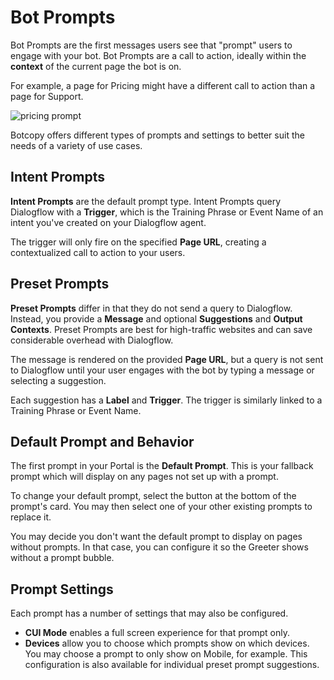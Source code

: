 # Bot Prompts
Bot Prompts are the first messages users see that "prompt" users to engage with your bot. Bot Prompts are a call to action, ideally within the **context** of the current page the bot is on.

For example, a page for Pricing might have a different call to action than a page for Support.


![pricing prompt](/images/pricingprompt.png)

Botcopy offers different types of prompts and settings to better suit the needs of a variety of use cases.

## Intent Prompts
**Intent Prompts** are the default prompt type. Intent Prompts query Dialogflow with a **Trigger**, which is the Training Phrase or Event Name of an intent you've created on your Dialogflow agent.

The trigger will only fire on the specified **Page URL**, creating a contextualized call to action to your users.

## Preset Prompts
**Preset Prompts** differ in that they do not send a query to Dialogflow. Instead, you provide a **Message** and optional **Suggestions** and **Output Contexts**. Preset Prompts are best for high-traffic websites and can save considerable overhead with Dialogflow.

The message is rendered on the provided **Page URL**, but a query is not sent to Dialogflow until your user engages with the bot by typing a message or selecting a suggestion.

Each suggestion has a **Label** and **Trigger**. The trigger is similarly linked to a Training Phrase or Event Name.

## Default Prompt and Behavior
The first prompt in your Portal is the **Default Prompt**. This is your fallback prompt which will display on any pages not set up with a prompt.

To change your default prompt, select the button at the bottom of the prompt's card. You may then select one of your other existing prompts to replace it.

You may decide you don't want the default prompt to display on pages without prompts. In that case, you can configure it so the Greeter shows without a prompt bubble.

## Prompt Settings
Each prompt has a number of settings that may also be configured.

- **CUI Mode** enables a full screen experience for that prompt only.
- **Devices** allow you to choose which prompts show on which devices. You may choose a prompt to only show on Mobile, for example. This configuration is also available for individual preset prompt suggestions.
